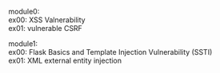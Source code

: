 module0:  
    ex00: XSS Valnerability   
    ex01: vulnerable CSRF  



module1:  
    ex00: Flask Basics and Template Injection Vulnerability (SSTI)  
    ex01: XML external entity injection


